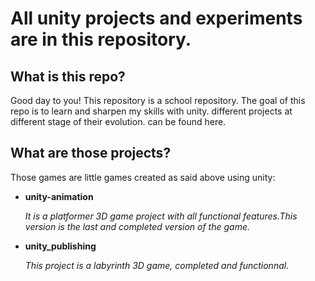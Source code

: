 # All unity projects and experiments are in this repository.

## What is this repo?

Good day to you! This repository is a school repository. The goal of this repo is to learn and sharpen my skills with unity.
different projects at different stage of their evolution. can be found here.

## What are those projects?

Those games are little games created as said above using unity:

* **unity-animation**

     *It is a platformer 3D game project with all functional features.This version is the last and completed version of the game.*

* **unity_publishing**

     *This project is a labyrinth 3D game, completed and functionnal.*
